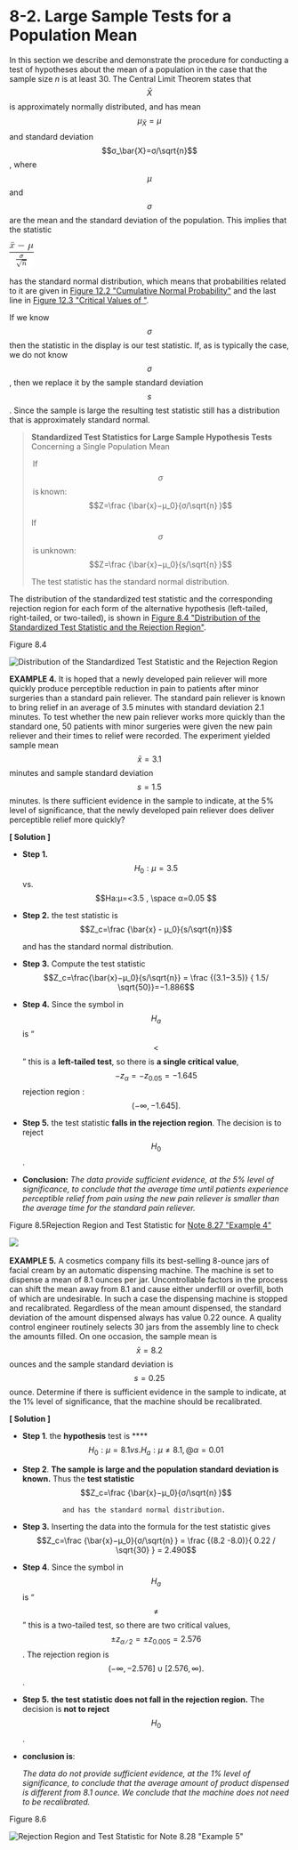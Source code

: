 # 8-2. Large Sample Tests for a Population Mean

In this section we describe and demonstrate the procedure for conducting a test of hypotheses about the mean of a population in the case that the sample size _n_ is at least 30. The Central Limit Theorem states that $$\bar{X}$$ is approximately normally distributed, and has mean $$μ_\bar{X}=μ$$ and standard deviation $$σ_\bar{X}=σ/\sqrt{n}$$ , where $$μ$$ and $$σ$$ are the mean and the standard deviation of the population. This implies that the statistic 

![](../.gitbook/assets/image%20%28140%29.png)

has the standard normal distribution, which means that probabilities related to it are given in [Figure 12.2 "Cumulative Normal Probability"](https://saylordotorg.github.io/text_introductory-statistics/s16-appendix.html) and the last line in [Figure 12.3 "Critical Values of "](https://saylordotorg.github.io/text_introductory-statistics/s16-appendix.html).

If we know $$σ$$ then the statistic in the display is our test statistic. If, as is typically the case, we do not know $$σ$$, then we replace it by the sample standard deviation $$s$$. Since the sample is large the resulting test statistic still has a distribution that is approximately standard normal.

> **Standardized Test Statistics for Large Sample Hypothesis Tests** Concerning a Single Population Mean 
>
>  If $$σ$$ is known:  $$Z=\frac {\bar{x}−μ_0}{σ/\sqrt{n} }$$ 
>
> If $$σ$$ is unknown: $$Z=\frac {\bar{x}−μ_0}{s/\sqrt{n} }$$
>
> The test statistic has the standard normal distribution.

The distribution of the standardized test statistic and the corresponding rejection region for each form of the alternative hypothesis \(left-tailed, right-tailed, or two-tailed\), is shown in [Figure 8.4 "Distribution of the Standardized Test Statistic and the Rejection Region"](https://saylordotorg.github.io/text_introductory-statistics/s12-02-large-sample-tests-for-a-popul.html).

Figure 8.4 

![Distribution of the Standardized Test Statistic and the Rejection Region](https://saylordotorg.github.io/text_introductory-statistics/section_12/526c9e81a596b999ae191031b1b8bc47.jpg)



**EXAMPLE 4.** It is hoped that a newly developed pain reliever will more quickly produce perceptible reduction in pain to patients after minor surgeries than a standard pain reliever. The standard pain reliever is known to bring relief in an average of 3.5 minutes with standard deviation 2.1 minutes. To test whether the new pain reliever works more quickly than the standard one, 50 patients with minor surgeries were given the new pain reliever and their times to relief were recorded. The experiment yielded sample mean $$\bar{x} = 3.1$$ minutes and sample standard deviation $$s = 1.5$$ minutes. Is there sufficient evidence in the sample to indicate, at the 5% level of significance, that the newly developed pain reliever does deliver perceptible relief more quickly?

**\[ Solution \]**

* **Step 1.**  $$H_0:μ=3.5$$  vs. $$Ha:μ=<3.5 , \space α=0.05 $$ 
* **Step 2.**  the test statistic is  
                                                    $$Z_c=\frac {\bar{x} - μ_0}{s/\sqrt{n}}$$ 

  and has the standard normal distribution.

* **Step 3.** Compute the test statistic                                    $$Z_c=\frac{\bar{x}−μ_0}{s/\sqrt{n}} = \frac {(3.1−3.5)} { 1.5/ \sqrt{50}}=−1.886$$ 
* **Step 4.** Since the symbol in $$H_a$$ is “ $$<$$ ” this is a **left-tailed test**,  so there is **a single critical value**,  $$−z_α=−z_{0.05} = −1.645$$  rejection region : $$ (−∞,−1.645].$$ 
* **Step 5.** the test statistic **falls in the rejection region**. The decision is to reject $$H_0$$ .
* **Conclusion:**   _The data provide sufficient evidence, at the 5% level of significance, to conclude that the average time until patients experience perceptible relief from pain using the new pain reliever is smaller than the average time for the standard pain reliever._

Figure 8.5Rejection Region and Test Statistic for [Note 8.27 "Example 4"](https://saylordotorg.github.io/text_introductory-statistics/s12-02-large-sample-tests-for-a-popul.html#fwk-shafer-ch08_s02_n03)

![](https://saylordotorg.github.io/text_introductory-statistics/section_12/c18d107b4145b363951540fc519137b2.jpg)

**EXAMPLE 5.** A cosmetics company fills its best-selling 8-ounce jars of facial cream by an automatic dispensing machine. The machine is set to dispense a mean of 8.1 ounces per jar. Uncontrollable factors in the process can shift the mean away from 8.1 and cause either underfill or overfill, both of which are undesirable. In such a case the dispensing machine is stopped and recalibrated. Regardless of the mean amount dispensed, the standard deviation of the amount dispensed always has value 0.22 ounce. A quality control engineer routinely selects 30 jars from the assembly line to check the amounts filled. On one occasion, the sample mean is $$\bar{x} = 8.2$$ ounces and the sample standard deviation is $$s = 0.25$$ ounce. Determine if there is sufficient evidence in the sample to indicate, at the 1% level of significance, that the machine should be recalibrated.

**\[ Solution \]**

* **Step 1**. the **hypothesis** test is               ****$$H_0:μ=8.1 vs.   H_a:μ≠8.1, @ α=0.01$$
* **Step 2**. **The sample is large and the population standard deviation is known.** Thus the **test statistic**   
                $$Z_c=\frac {\bar{x}−μ_0}{σ/\sqrt{n} }$$

                and has the standard normal distribution.

* **Step 3.** Inserting the data into the formula for the test statistic gives               $$Z_c=\frac {\bar{x}−μ_0}{σ/\sqrt{n} } = \frac {(8.2 -8.0)}{  0.22 / \sqrt{30}  } = 2.490$$
* **Step 4**. Since the symbol in $$H_a$$ is “ $$≠$$ ” this is a two-tailed test, so there are two critical values, $$±z_{α∕2}=±z_{0.005} = 2.576$$ .  The rejection region is  $$ (−∞,−2.576]∪[2.576,∞).$$ .
* **Step 5.** **the test statistic does not fall in the rejection region.** The decision is **not to reject** $$H_0$$.
* **conclusion is**:

  _The data do not provide sufficient evidence, at the 1% level of significance, to conclude that the average amount of product dispensed is different from 8.1 ounce. We conclude that the machine does not need to be recalibrated._

Figure 8.6

![Rejection Region and Test Statistic for Note 8.28 &quot;Example 5&quot;](https://saylordotorg.github.io/text_introductory-statistics/section_12/98f4ee32ab4fe3e9766adeca42e127e9.jpg)


